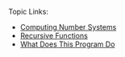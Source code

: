 Topic Links:
* [Computing Number Systems](https://www.categories.acsl.org/wiki/index.php?title=Computer_Number_Systems)
* [Recursive Functions](https://www.categories.acsl.org/wiki/index.php?title=Recursive_Functions)
* [What Does This Program Do](https://www.categories.acsl.org/wiki/index.php?title=What_Does_This_Program_Do%3F)